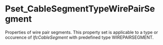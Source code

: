 # Pset_CableSegmentTypeWirePairSegment

Properties of wire pair segments. This property set is applicable to a type or occurence of _IfcCableSegment_ with predefined type WIREPAIRSEGMENT.
